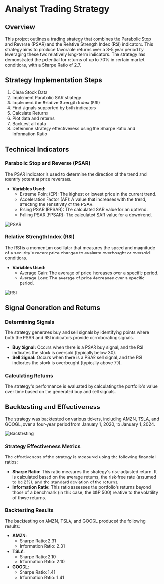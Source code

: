 # Analyst Trading Strategy

## Overview

This project outlines a trading strategy that combines the Parabolic Stop and Reverse (PSAR) and the Relative Strength Index (RSI) indicators. This strategy aims to produce favorable returns over a 3-5 year period by leveraging these two relatively long-term indicators. The strategy has demonstrated the potential for returns of up to 70% in certain market conditions, with a Sharpe Ratio of 2.7.

## Strategy Implementation Steps

1. Clean Stock Data
2. Implement Parabolic SAR strategy
3. Implement the Relative Strength Index (RSI)
4. Find signals supported by both indicators
5. Calculate Returns
6. Plot data and returns
7. Backtest all data
8. Determine strategy effectiveness using the Sharpe Ratio and Information Ratio

## Technical Indicators

### Parabolic Stop and Reverse (PSAR)

The PSAR indicator is used to determine the direction of the trend and identify potential price reversals.

- **Variables Used:**
  - Extreme Point (EP): The highest or lowest price in the current trend.
  - Acceleration Factor (AF): A value that increases with the trend, affecting the sensitivity of the PSAR.
  - Rising PSAR (RPSAR): The calculated SAR value for an uptrend.
  - Falling PSAR (FPSAR): The calculated SAR value for a downtrend.

![PSAR](image.png)

### Relative Strength Index (RSI)

The RSI is a momentum oscillator that measures the speed and magnitude of a security's recent price changes to evaluate overbought or oversold conditions.

- **Variables Used:**
  - Average Gain: The average of price increases over a specific period.
  - Average Loss: The average of price decreases over a specific period.

![RSI](image-1.png)

## Signal Generation and Returns

### Determining Signals

The strategy generates buy and sell signals by identifying points where both the PSAR and RSI indicators provide corroborating signals.

- **Buy Signal:** Occurs when there is a PSAR buy signal, and the RSI indicates the stock is oversold (typically below 30).
- **Sell Signal:** Occurs when there is a PSAR sell signal, and the RSI indicates the stock is overbought (typically above 70).

### Calculating Returns

The strategy's performance is evaluated by calculating the portfolio's value over time based on the generated buy and sell signals.

## Backtesting and Effectiveness

The strategy was backtested on various tickers, including AMZN, TSLA, and GOOGL, over a four-year period from January 1, 2020, to January 1, 2024.

![Backtesting](image-2.png)

### Strategy Effectiveness Metrics

The effectiveness of the strategy is measured using the following financial ratios:

- **Sharpe Ratio:** This ratio measures the strategy's risk-adjusted return. It is calculated based on the average returns, the risk-free rate (assumed to be 2%), and the standard deviation of the returns.
- **Information Ratio:** This ratio assesses the portfolio's returns beyond those of a benchmark (in this case, the S&P 500) relative to the volatility of those returns.

### Backtesting Results

The backtesting on AMZN, TSLA, and GOOGL produced the following results:

- **AMZN**:
  - Sharpe Ratio: 2.31
  - Information Ratio: 2.31
- **TSLA**:
  - Sharpe Ratio: 2.10
  - Information Ratio: 2.10
- **GOOGL**:
  - Sharpe Ratio: 1.41
  - Information Ratio: 1.41